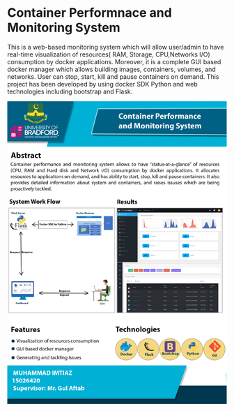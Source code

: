 # Container Performnace and Monitoring System
This is a web-based monitoring system which will allow user/admin to have real-time visualization of resources( RAM, Storage, CPU,Networks I/O) consumption by docker applications. Moreover, it is a complete GUI based docker manager which allows building images, containers, volumes, and networks.
User can stop, start, kill and pause containers on demand. This project has been developed by using docker SDK Python and web technologies including bootstrap and Flask.


![Alt img](FYP-Poster_15026420.jpg?raw=true "Poster")

